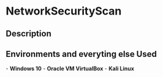 <h1>NetworkSecurityScan</h1>

<h2>Description</h2>

<h2>Environments and everyting else Used </h2>
- <b>Windows 10</b> 
- <b>Oracle VM VirtualBox</b> 
- <b>Kali Linux </b> 
